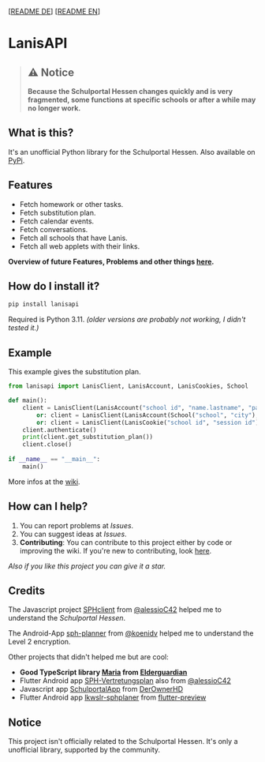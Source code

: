 [[README DE](https://github.com/kurwjan/LanisAPI/blob/master/README-DE.md)]  [[README EN](https://github.com/kurwjan/LanisAPI/blob/master/README.md)]

# LanisAPI

> ## ⚠ Notice
> **Because the Schulportal Hessen changes quickly and is very fragmented, some functions at specific schools or after a while may no longer work.**

## What is this?

It's an unofficial Python library for the Schulportal Hessen. Also available on [PyPi](https://pypi.org/project/lanisapi/).

## Features

+ Fetch homework or other tasks.
+ Fetch substitution plan.
+ Fetch calendar events.
+ Fetch conversations.
+ Fetch all schools that have Lanis.
+ Fetch all web applets with their links.

**Overview of future Features, Problems and other things [here](https://github.com/users/kurwjan/projects/2).**

## How do I install it?

```sh
pip install lanisapi
```

Required is Python 3.11. *(older versions are probably not working, I didn't tested it.)*

## Example

This example gives the substitution plan.

```python
from lanisapi import LanisClient, LanisAccount, LanisCookies, School

def main():
    client = LanisClient(LanisAccount("school id", "name.lastname", "password"))
        or: client = LanisClient(LanisAccount(School("school", "city"), "name.lastname", "password"))
        or: client = LanisClient(LanisCookie("school id", "session id"))
    client.authenticate()
    print(client.get_substitution_plan())
    client.close()
    
if __name__ == "__main__":
    main()
```

More infos at the [wiki](https://lanisapi.readthedocs.io/en/latest/first_steps.html).

## How can I help?

1. You can report problems at *Issues*.
2. You can suggest ideas at *Issues*.
3. **Contributing**: You can contribute to this project either by code or improving the wiki. If you're new to contributing, look [here](https://docs.github.com/en/get-started/quickstart/contributing-to-projects).

*Also if you like this project you can give it a star.*

## Credits

The Javascript project [SPHclient](https://github.com/alessioC42/SPHclient) from [@alessioC42](https://github.com/alessioC42) helped me to understand the *Schulportal Hessen*.

The Android-App [sph-planner](https://github.com/koenidv/sph-planner) from [@koenidv](https://github.com/koenidv) helped me to understand the Level 2 encryption.

Other projects that didn't helped me but are cool:

+ **Good TypeScript library [Maria](https://github.com/elderguardian/maria) from [Elderguardian](https://github.com/elderguardian/)**
+ Flutter Android app [SPH-Vertretungsplan](https://github.com/alessioC42/SPH-vertretungsplan) also from [@alessioC42](https://github.com/alessioC42)
+ Javascript app [SchulportalApp](https://github.com/DerOwnerHD/SchulportalApp) from [DerOwnerHD](https://github.com/DerOwnerHD)
+ Flutter Android app [lkwslr-sphplaner](https://github.com/flutter-preview/lkwslr-sphplaner) from [flutter-preview](https://github.com/flutter-preview)

## Notice

This project isn't officially related to the Schulportal Hessen. It's only a unofficial library, supported by the community.
